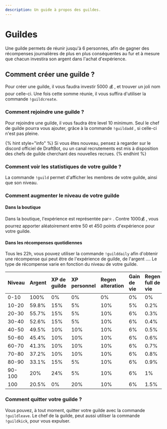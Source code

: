 ```yaml
---
description: Un guide à propos des guildes.
---
```


# Guildes

Une guilde permets de réunir jusqu'à 6 personnes, afin de gagner des récompenses journalières de plus en plus conséquentes au fur et à mesure que chacun investira son argent dans l'achat d'expérience.

## Comment créer une guilde ?

Pour créer une guilde, il vous faudra investir 5000 💰 , et trouver un joli nom pour celle-ci. Une fois cette somme réunie, il vous suffira d'utiliser la commande `!guildcreate`. 

### Comment rejoindre une guilde ?

Pour rejoindre une guilde, il vous faudra être level 10 minimum. Seul le chef de guilde pourra vous ajouter, grâce à la commande `!guildadd` , si celle-ci n'est pas pleine. 

{% hint style="info" %}
Si vous êtes nouveau, pensez à regarder sur le discord officiel de DraftBot, ou un canal recrutements est mis à disposition des chefs de guilde cherchant des nouvelles recrues.
{% endhint %}

### Comment voir les statistiques de votre guilde ? 

La commande `!guild` permet d'afficher les membres de votre guilde, ainsi que son niveau.

### Comment augmenter le niveau de votre guilde 

#### Dans la boutique 

Dans la boutique, l'expérience est représentée par⭐ . Contre 1000💰 ,  vous pourrez apporter aléatoirement entre 50 et 450 points d'expérience pour votre guilde. 

####  Dans les récompenses quotidiennes 

Tous les 22h, vous pouvez utiliser la commande `!guilddaily` afin d'obtenir une récompense qui peut être de l'expérience de guilde, de l'argent .... Le type de récompense varie en fonction du niveau de votre guilde.

| Niveau | Argent | XP de guilde  | XP personnel  | Regen alteration | Gain de vie | Regen full de vie | 350 💰  | Badge |
| :--- | :--- | :--- | :--- | :--- | :--- | :--- | :--- | :--- |
| 0-10 | 100% | 0% | 0% | 0% | 0% | 0% | 0% | 0% |
| 10-20 | 59.8% | 15% | 5% | 10% | 5% | 0.2% | 5% | 0% |
| 20-30 | 55.7% | 15% | 5% | 10% | 6% | 0.3% | 8% | 0% |
| 30-40 | 52.6% | 15% | 5% | 10% | 6% | 0.4% | 11% | 0% |
| 40-50 | 49.5% | 10% | 10% | 10% | 6% | 0.5% | 14% | 0% |
| 50-60 | 45.4% | 10% | 10% | 10% | 6% | 0.6% | 17% | 1% |
| 60-70 | 41.3% | 10% | 10% | 10% | 6% | 0.7% | 20% | 2% |
| 70-80 | 37.2% | 10% | 10% | 10% | 6% | 0.8% | 23% | 3% |
| 80-90 | 33.1% | 15% | 5% | 10% | 6% | 0.9% | 26% | 4% |
| 90-100 | 20% | 24% | 5% | 10% | 6% | 1% | 29% | 5% |
| 100 | 20.5% | 0% | 20% | 10% | 6% | 1.5% | 32% | 10% |

### Comment quitter votre guilde ? 

Vous pouvez, à tout moment, quitter votre guilde avec la commande `!guildleave`. Le chef de la guilde, peut aussi utiliser la commande `!guildkick`, pour vous expulser.

